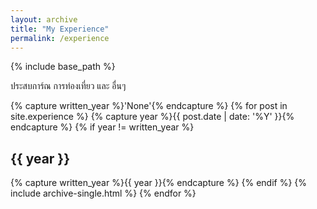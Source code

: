 ```yaml
---
layout: archive
title: "My Experience"
permalink: /experience
---
```


{% include base_path %}

ประสบการ์ณ การท่องเที่ยว และ อื่นๆ

{% capture written_year %}'None'{% endcapture %}
{% for post in site.experience %}
  {% capture year %}{{ post.date | date: '%Y' }}{% endcapture %}
  {% if year != written_year %}
  <h2 id="{{ year | slugify }}" class="archive__subtitle">{{ year }}</h2>
  {% capture written_year %}{{ year }}{% endcapture %}
  {% endif %}
  {% include archive-single.html %}
{% endfor %}
